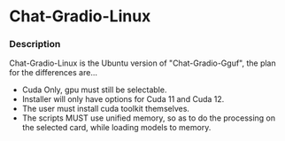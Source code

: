# Chat-Gradio-Linux

### Description
Chat-Gradio-Linux is the Ubuntu version of "Chat-Gradio-Gguf", the plan for the differences are...
- Cuda Only, gpu must still be selectable.
- Installer will only have options for Cuda 11 and Cuda 12.
- The user must install cuda toolkit themselves.
- The scripts MUST use unified memory, so as to do the processing on the selected card, while loading models to memory.
